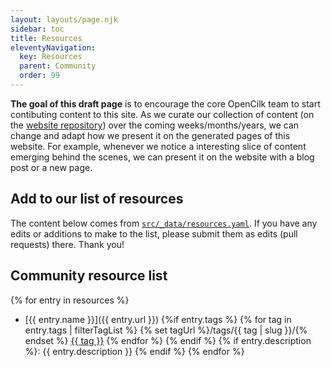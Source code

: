 ```yaml
---
layout: layouts/page.njk
sidebar: toc
title: Resources
eleventyNavigation:
  key: Resources
  parent: Community
  order: 99
---
```


**The goal of this draft page** is to encourage the core OpenCilk team to start contibuting content to this site. As we curate our collection of content (on the [website repository](https://github.com/OpenCilk/www.opencilk.org/)) over the coming weeks/months/years, we can change and adapt how we present it on the generated pages of this website. For example, whenever we notice a interesting slice of content emerging behind the scenes, we can present it on the website with a blog post or a new page.

## Add to our list of resources

The content below comes from [`src/_data/resources.yaml`](https://github.com/OpenCilk/www.opencilk.org/blob/main/src/_data/resources.yaml). If you have any edits or additions to make to the list, please submit them as edits (pull requests) there. Thank you!

## Community resource list

{% for entry in resources %}
 - [{{ entry.name }}]({{ entry.url }}) {%if entry.tags %} {% for tag in entry.tags | filterTagList %} {% set tagUrl %}/tags/{{ tag | slug }}/{% endset %} <a href="#" class="post-tag">{{ tag }}</a> {% endfor %} {% endif %} {% if entry.description %}: {{ entry.description }} {% endif %}
{% endfor %}